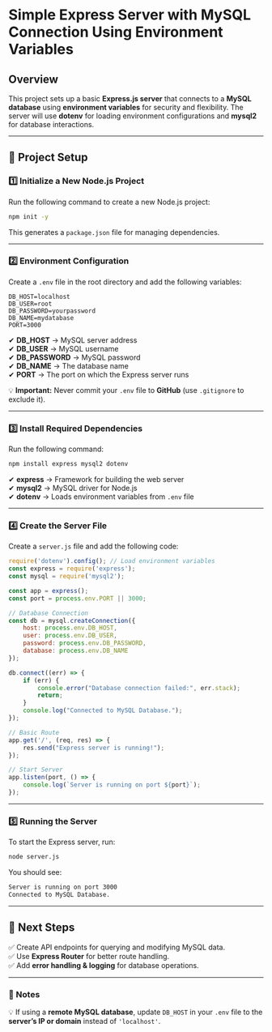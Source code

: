 # **Simple Express Server with MySQL Connection Using Environment Variables**

## **Overview**
This project sets up a basic **Express.js server** that connects to a **MySQL database** using **environment variables** for security and flexibility. The server will use **dotenv** for loading environment configurations and **mysql2** for database interactions.

---

## **🚀 Project Setup**
### **1️⃣ Initialize a New Node.js Project**
Run the following command to create a new Node.js project:
```bash
npm init -y
```
This generates a `package.json` file for managing dependencies.

---

### **2️⃣ Environment Configuration**
Create a `.env` file in the root directory and add the following variables:
```env
DB_HOST=localhost
DB_USER=root
DB_PASSWORD=yourpassword
DB_NAME=mydatabase
PORT=3000
```
✔ **DB_HOST** → MySQL server address  
✔ **DB_USER** → MySQL username  
✔ **DB_PASSWORD** → MySQL password  
✔ **DB_NAME** → The database name  
✔ **PORT** → The port on which the Express server runs  

💡 **Important:** Never commit your `.env` file to **GitHub** (use `.gitignore` to exclude it).

---

### **3️⃣ Install Required Dependencies**
Run the following command:
```bash
npm install express mysql2 dotenv
```
✔ **express** → Framework for building the web server  
✔ **mysql2** → MySQL driver for Node.js  
✔ **dotenv** → Loads environment variables from `.env` file  

---

### **4️⃣ Create the Server File**
Create a `server.js` file and add the following code:

```javascript
require('dotenv').config(); // Load environment variables
const express = require('express');
const mysql = require('mysql2');

const app = express();
const port = process.env.PORT || 3000;

// Database Connection
const db = mysql.createConnection({
    host: process.env.DB_HOST,
    user: process.env.DB_USER,
    password: process.env.DB_PASSWORD,
    database: process.env.DB_NAME
});

db.connect((err) => {
    if (err) {
        console.error("Database connection failed:", err.stack);
        return;
    }
    console.log("Connected to MySQL Database.");
});

// Basic Route
app.get('/', (req, res) => {
    res.send("Express server is running!");
});

// Start Server
app.listen(port, () => {
    console.log(`Server is running on port ${port}`);
});
```

---

### **5️⃣ Running the Server**
To start the Express server, run:
```bash
node server.js
```
You should see:
```bash
Server is running on port 3000
Connected to MySQL Database.
```

---

## **📝 Next Steps**
✅ Create API endpoints for querying and modifying MySQL data.  
✅ Use **Express Router** for better route handling.  
✅ Add **error handling & logging** for database operations.  

---

### **📌 Notes**
💡 If using a **remote MySQL database**, update `DB_HOST` in your `.env` file to the **server’s IP or domain** instead of `'localhost'`.

